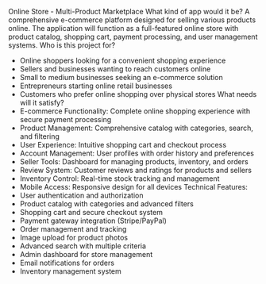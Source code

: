  Online Store - Multi-Product Marketplace
 What kind of app would it be?
A comprehensive e-commerce platform designed for selling various products online. The application will function as a full-featured online store with product catalog, shopping cart, payment processing, and user management systems.
 Who is this project for?
- Online shoppers looking for a convenient shopping experience
- Sellers and businesses wanting to reach customers online
- Small to medium businesses seeking an e-commerce solution
- Entrepreneurs starting online retail businesses
- Customers who prefer online shopping over physical stores
What needs will it satisfy?
- E-commerce Functionality: Complete online shopping experience with secure payment processing
- Product Management: Comprehensive catalog with categories, search, and filtering
- User Experience: Intuitive shopping cart and checkout process
- Account Management: User profiles with order history and preferences
- Seller Tools: Dashboard for managing products, inventory, and orders
- Review System: Customer reviews and ratings for products and sellers
- Inventory Control: Real-time stock tracking and management
- Mobile Access: Responsive design for all devices
 Technical Features:
- User authentication and authorization
- Product catalog with categories and advanced filters
- Shopping cart and secure checkout system
- Payment gateway integration (Stripe/PayPal)
- Order management and tracking
- Image upload for product photos
- Advanced search with multiple criteria
- Admin dashboard for store management
- Email notifications for orders
- Inventory management system
